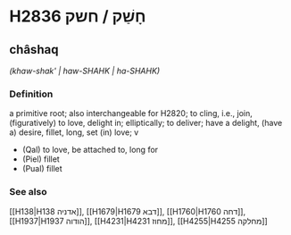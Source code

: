 # H2836 חָשַׁק / חשק

## châshaq

_(khaw-shak' | haw-SHAHK | ha-SHAHK)_

### Definition

a primitive root; also interchangeable for H2820; to cling, i.e., join, (figuratively) to love, delight in; elliptically; to deliver; have a delight, (have a) desire, fillet, long, set (in) love; v

- (Qal) to love, be attached to, long for
- (Piel) fillet
- (Pual) fillet

### See also

[[H138|H138 אדניה]], [[H1679|H1679 דבא]], [[H1760|H1760 דחה]], [[H1937|H1937 הודוה]], [[H4231|H4231 מחוז]], [[H4255|H4255 מחלקה]]
